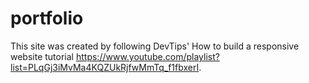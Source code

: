 # portfolio

This site was created by following DevTips' How to build a responsive website tutorial https://www.youtube.com/playlist?list=PLqGj3iMvMa4KQZUkRjfwMmTq_f1fbxerI.